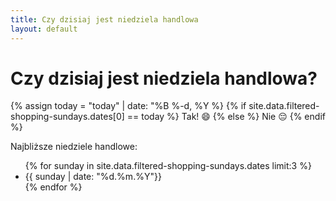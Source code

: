 ```yaml
---
title: Czy dzisiaj jest niedziela handlowa
layout: default
---
```


<h1 class="display-4 lh-1  text-center">Czy dzisiaj jest niedziela handlowa?</h1>
<p id="is-shopping-allowed" class="display-4 fw-bold lh-1 pt-4 text-center">
{% assign today = "today" | date: "%B %-d, %Y %}
{% if site.data.filtered-shopping-sundays.dates[0] == today %}
    Tak! 😄
{% else %}
    Nie 😔
{% endif %}

</p>
<div class="row pt-5">
    <p class="lead">Najbliższe niedziele handlowe:</p>
    <div class="container">
        <ul id="next-sunday" class="list-group">
            {% for sunday in site.data.filtered-shopping-sundays.dates limit:3 %}
                <li class="list-group-item">{{ sunday | date: "%d.%m.%Y"}}</li>
            {% endfor %}
        </ul>
    </div>
</div>
